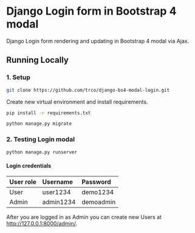 # Django Login form in Bootstrap 4 modal

Django Login form rendering and updating in Bootstrap 4 modal via Ajax.

## Running Locally

### 1. Setup

```bash
git clone https://github.com/trco/django-bs4-modal-login.git
```

Create new virtual environment and install requirements.

```bash
pip install -r requirements.txt
```

```bash
python manage.py migrate
```

### 2. Testing Login modal

```bash
python manage.py runserver
```
#### Login credentials

| User role     | Username     | Password     |
| :-------------|:-------------|:-------------|
| User          | user1234     | demo1234     |
| Admin         | admin1234    | demoadmin    |



After you are logged in as Admin you can create new Users at http://127.0.0.1:8000/admin/.

